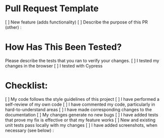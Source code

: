 # Pull Request Template
[ ] New feature (adds functionality)
[ ] Describe the purpose of this PR (other) :
# How Has This Been Tested?
Please describe the tests that you ran to verify your changes.
[ ] I tested my changes in the browser
[ ] I tested with Cypress
# Checklist:
[ ] My code follows the style guidelines of this project
[ ] I have performed a self-review of my own code
[ ] I have commented my code, particularly in hard-to-understand areas
[ ] I have made corresponding changes to the documentation
[ ] My changes generate no new bugs
[ ] I have added tests that prove my fix is effective or that my feature works
[ ] New and existing unit tests pass locally with my changes
[ ] I have added screenshots, when necessary (see below) :